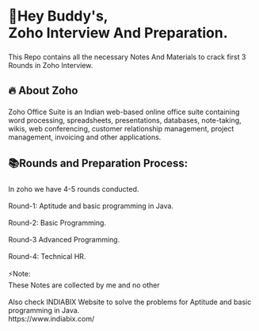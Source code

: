 <h1 align="left">👋Hey Buddy's, <br> Zoho Interview And Preparation.</h1>

###

<p align="left">This Repo contains all the necessary Notes And Materials to crack first 3 Rounds in Zoho Interview.</p>

###

<h2 align="left">🔥 About Zoho</h2>

###

<p align="left">Zoho Office Suite is an Indian web-based online office suite containing word processing, spreadsheets, presentations, databases, note-taking, wikis, web conferencing, customer relationship management, project management, invoicing and other applications.</p>

###

<h2 align="left">📚Rounds and Preparation Process:</h2>

###

<p align="left">In zoho we have 4-5 rounds conducted.<br><br>Round-1: Aptitude and basic programming in Java.<br><br>Round-2: Basic Programming.<br><br>Round-3 Advanced Programming.<br><br>Round-4: Technical HR.<br><br>⚡Note:<br>    These Notes are collected by me and no other<br><br>Also check INDIABIX Website to solve the problems for Aptitude and basic programming in Java.<br> 
https://www.indiabix.com/

###
